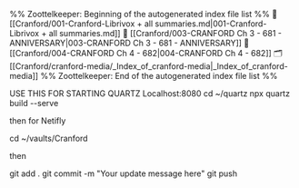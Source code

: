 %% Zoottelkeeper: Beginning of the autogenerated index file list  %%
📄 [[Cranford/001-Cranford-Librivox + all summaries.md|001-Cranford-Librivox + all summaries.md]]
📄 [[Cranford/003-CRANFORD Ch 3 - 681 - ANNIVERSARY|003-CRANFORD Ch 3 - 681 - ANNIVERSARY]]
📄 [[Cranford/004-CRANFORD Ch 4 - 682|004-CRANFORD Ch 4 - 682]]
🗂️ [[Cranford/cranford-media/_Index_of_cranford-media|_Index_of_cranford-media]]
%% Zoottelkeeper: End of the autogenerated index file list  %%

USE THIS FOR STARTING QUARTZ Localhost:8080
cd ~/quartz
npx quartz build --serve

then for Netifly

cd ~/vaults/Cranford

then

git add .
git commit -m "Your update message here"
git push